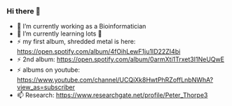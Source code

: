 ### Hi there 👋

- 🔭 I’m currently working as a Bioinformatician
- 🌱 I’m currently learning lots 🤔 
- ⚡ my first album, shredded metal is here: https://open.spotify.com/album/4fOihLewF1ju1ID22ZI4bi
- ⚡ 2nd album: https://open.spotify.com/album/0armXti1Trxet3I1NeUQwE
- ⚡ albums on youtube: https://www.youtube.com/channel/UCQiXk8HwtPhRZoffLnbNWhA?view_as=subscriber
- 📫 Research: https://www.researchgate.net/profile/Peter_Thorpe3


<!--
**peterthorpe5/peterthorpe5** is a ✨ _special_ ✨ repository because its `README.md` (this file) appears on your GitHub profile.

Here are some ideas to get you started:


-->
